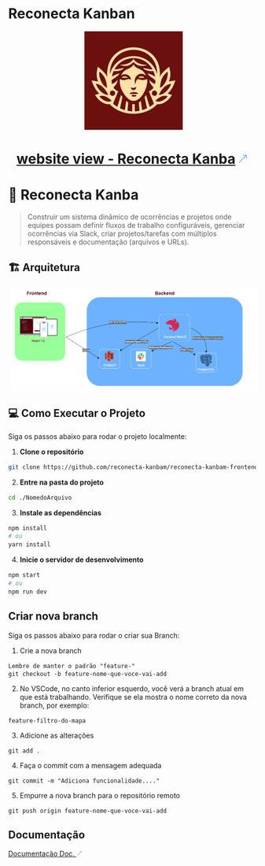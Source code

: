 # Reconecta Kanban

<div style="text-align: center;">
  <img src="./src/assets/images/logo.png" alt="Imagem/Icone seta a direita blue" style="width: 200px; height: 200px; margin-left: 5px;">
</div>


<h1 align="center">
 <a href="#">website view - Reconecta Kanba<img src="./src/assets/images/left.png" alt="Imagem/Icone seta a direita blue" style="width: 20px; height: 20px; margin-left: 5px;"></a>
</h1>

# 🎯 Reconecta Kanba

>Construir um sistema dinâmico de ocorrências e projetos onde equipes possam definir fluxos de trabalho configuráveis, gerenciar ocorrências via Slack, criar projetos/tarefas com múltiplos responsáveis e documentação (arquivos e URLs).

## 🏗️ Arquitetura

<img src="./src/assets/images/diagramadeArquitetura.png" alt="Imagem/Icone seta a direita blue" style="width: 100%; height: 400; margin-left: 5px;">


## 💻 Como Executar o Projeto

Siga os passos abaixo para rodar o projeto localmente:

1. **Clone o repositório**  
```bash
git clone https://github.com/reconecta-kanbam/reconecta-kanbam-frontend
```
2. **Entre na pasta do projeto**
```bash
cd ./NomedoArquivo
```
3. **Instale as dependências**
```bash
npm install
# ou
yarn install
```
4. **Inicie o servidor de desenvolvimento**
```bash
npm start
# ou
npm run dev
```

## Criar nova branch

Siga os passos abaixo para rodar o criar sua Branch:

1. Crie a nova branch

```
Lembre de manter o padrão "feature-"
git checkout -b feature-nome-que-voce-vai-add
```

2. No VSCode, no canto inferior esquerdo, você verá a branch atual em que está trabalhando. Verifique se ela mostra o nome correto da nova branch, por exemplo:

```
feature-filtro-do-mapa
```

3. Adicione as alterações

```
git add .
```

4. Faça o commit com a mensagem adequada

```
git commit -m "Adiciona funcionalidade...."
```

5. Empurre a nova branch para o repositório remoto

```
git push origin feature-nome-que-voce-vai-add
```

## Documentação

<a href="https://docs.google.com/document/d/1jbZXKijIYzSUKSWUi4DA_-0OBQg9qu1dOLG2O2YvulE/edit?tab=t.0">Documentação Doc. <img src="./src/assets/images/left.png" alt="Imagem Seta A Direita Blue" style="width: 12px; height: 12px; "></a>
